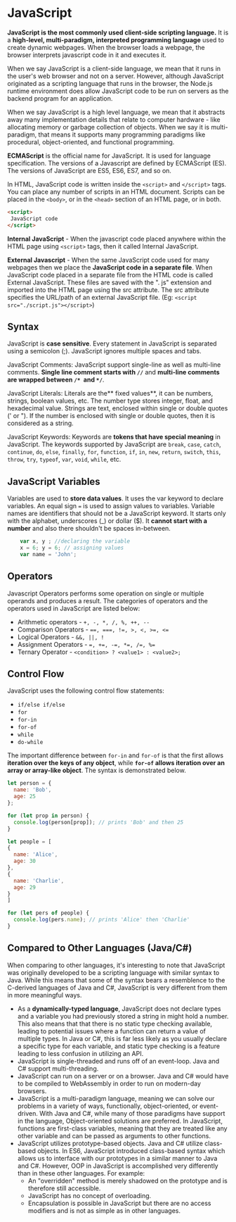# JavaScript
**JavaScript is the most commonly used client-side scripting language.** It is a **high-level, multi-paradigm, interpreted programming language** used to create dynamic webpages. When the browser loads a webpage, the browser interprets javascript code in it and executes it.

When we say JavaScript is a client-side language, we mean that it runs in the user's web browser and not on a server. However, although JavaScript originated as a scripting language that runs in the browser, the Node.js runtime environment does allow JavaScript code to be run on servers as the backend program for an application.

When we say JavaScript is a high level language, we mean that it abstracts away many implementation details that relate to computer hardware - like allocating memory or garbage collection of objects. When we say it is multi-paradigm, that means it supports many programming paradigms like procedural, object-oriented, and functional programming.

**ECMAScript** is the official name for JavaScript. It is used for language specification. The versions of a Javascript are defined by ECMAScript (ES). The versions of JavaScript are ES5, ES6, ES7, and so on.

In HTML, JavaScript code is written inside the `<script>` and `</script>` tags. You can place any number of scripts in an HTML document. Scripts can be placed in the `<body>`, or in the `<head>` section of an HTML page, or in both.

```html
<script>
 JavaScript code
</script>
```

**Internal JavaScript** - When the javascript code placed anywhere within the HTML page using `<script>` tags, then it called Internal JavaScript.

**External Javascript** - When the same JavaScript code used for many webpages then we place the **JavaScript code in a separate file**. When JavaScript code placed in a separate file from the HTML code is called External JavaScript. These files are saved with the ". js" extension and imported into the HTML page using the src attribute. The src attribute specifies the URL/path of an external JavaScript file. (Eg: `<script src="./script.js"></script>`)

## Syntax
JavaScript is **case sensitive**. Every statement in JavaScript is separated using a semicolon (;). JavaScript ignores multiple spaces and tabs.

JavaScript Comments: JavaScript support single-line as well as multi-line comments. **Single line comment starts with `//`** and **multi-line comments are wrapped between `/* `and `*/`**.

JavaScript Literals: Literals are the** fixed values**, it can be numbers, strings, boolean values, etc. The number type stores integer, float, and hexadecimal value. Strings are text, enclosed within single or double quotes (' or "). If the number is enclosed with single or double quotes, then it is considered as a string.

JavaScript Keywords: Keywords are **tokens that have special meaning** in JavaScript. The keywords supported by JavaScript are `break`, `case`, `catch`, `continue`, `do`, `else`, `finally`, `for`, `function`, `if`, `in`, `new`, `return`, `switch`, `this`, `throw`, `try`, `typeof`, `var`, `void`, `while`, etc.

## JavaScript Variables
Variables are used to **store data values**. It uses the var keyword to declare variables. An equal sign `=` is used to assign values to variables. Variable names are identifiers that should not be a JavaScript keyword. It starts only with the alphabet, underscores (_) or dollar ($). It **cannot start with a number** and also there shouldn't be spaces in-between.

```js
    var x, y ; //declaring the variable
    x = 6; y = 6; // assigning values
    var name = 'John';
```

## Operators
Javascript Operators performs some operation on single or multiple operands and produces a result. The categories of operators and the operators used in JavaScript are listed below:
- Arithmetic operators - `+, -, *, /, %, ++, --`
- Comparison Operators - `==, ===, !=, >, <, >=, <=`
- Logical Operators - `&&, ||, !`
- Assignment Operators - `=, +=, -=, *=, /=, %=`
- Ternary Operator - `<condition> ? <value1> : <value2>;`

## Control Flow
JavaScript uses the following control flow statements:
- `if/else if/else`
- `for`
- `for-in`
- `for-of`
- `while`
- `do-while`

The important difference between `for-in` and `for-of` is that the first allows **iteration over the keys of any object**, while **`for-of` allows iteration over an array or array-like object**. The syntax is demonstrated below.

```js
let person = {
  name: 'Bob',
  age: 25
};

for (let prop in person) {
  console.log(person[prop]); // prints 'Bob' and then 25
}

let people = [
{
  name: 'Alice',
  age: 30
},
{
  name: 'Charlie',
  age: 29
}
]

for (let pers of people) {
  console.log(pers.name); // prints 'Alice' then 'Charlie'
}
```

## Compared to Other Languages (Java/C#)
When comparing to other languages, it's interesting to note that JavaScript was originally developed to be a scripting language with similar syntax to Java. While this means that some of the syntax bears a resemblence to the C-derived languages of Java and C#, JavaScript is very different from them in more meaningful ways.
- As a **dynamically-typed language**, JavaScript does not declare types and a variable you had previously stored a string in might hold a number. This also means that that there is no static type checking available, leading to potential issues where a function can return a value of multiple types. In Java or C#, this is far less likely as you usually declare a specific type for each variable, and static type checking is a feature leading to less confusion in utilizing an API.
- JavaScript is single-threaded and runs off of an event-loop. Java and C# support multi-threading.
- JavaScript can run on a server or on a browser. Java and C# would have to be compiled to WebAssembly in order to run on modern-day browsers.
- JavaScript is a multi-paradigm language, meaning we can solve our problems in a variety of ways, functionally, object-oriented, or event-driven. With Java and C#, while many of those paradigms have support in the language, Object-oriented solutions are preferred. In JavaScript, functions are first-class variables, meaning that they are treated like any other variable and can be passed as arguments to other functions.
- JavaScript utilizes prototype-based objects. Java and C# utilize class-based objects. In ES6, JavaScript introduced class-based syntax which allows us to interface with our prototypes in a similar manner to Java and C#. However, OOP in JavaScript is accomplished very differently than in these other languages. For example:
    - An "overridden" method is merely shadowed on the prototype and is therefore still accessible.
    - JavaScript has no concept of overloading.
    - Encapsulation is possible in JavaScript but there are no access modifiers and is not as simple as in other languages.